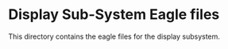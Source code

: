 Display Sub-System Eagle files
==============

This directory contains the eagle files for the display subsystem.
